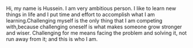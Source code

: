 Hi, my name is Hussein. I am very ambitious person. I like to learn new 
things in life and I put time and effort to accomplish what I am 
learning.Challenging myself is the only thing that I am competing 
with,because challenging oneself is what makes someone grow stronger and 
wiser. Challenging for me means facing the problem and solving it, not run 
away from it; and this is who I am. 
